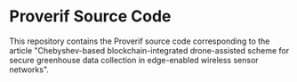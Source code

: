 # Proverif Source Code

This repository contains the Proverif source code corresponding to the article "Chebyshev-based blockchain-integrated drone-assisted scheme for secure greenhouse data collection in edge-enabled wireless sensor networks".
